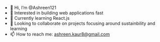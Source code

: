 - 👋 Hi, I’m @Ashreen121 
- 👀 Interested in building web applications fast
- 🌱 Currently learning React.js
- 💞️ Looking to collaborate on projects focusing around sustainbility and learning
- 📫 How to reach me: ashreen.kaur8@gmail.com

<!---
Ashreen121/Ashreen121 is a ✨ special ✨ repository because its `README.md` (this file) appears on your GitHub profile.
You can click the Preview link to take a look at your changes.
--->
